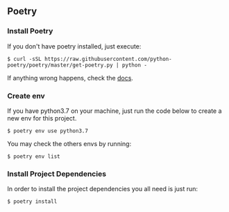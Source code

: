 ## Poetry
### Install Poetry
If you don't have poetry installed, just execute:
```shell script
$ curl -sSL https://raw.githubusercontent.com/python-poetry/poetry/master/get-poetry.py | python -
```
If anything wrong happens, check the [docs](https://python-poetry.org/docs/).

### Create env
If you have python3.7 on your machine, just run the code below to create a new env for this project.
```shell script
$ poetry env use python3.7
```
You may check the others envs by running:
```shell script
$ poetry env list
```

### Install Project Dependencies
In order to install the project dependencies you all need is just run:
```shell script
$ poetry install
```
